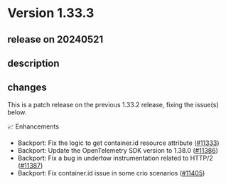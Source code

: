 # Version 1.33.3

## release on 20240521

## description

## changes

This is a patch release on the previous 1.33.2 release, fixing the issue(s) below.

📈 Enhancements

* Backport: Fix the logic to get container.id resource attribute (<a href="https://github.com/open-telemetry/opentelemetry-java-instrumentation/pull/11333" data-hovercard-type="pull_request" data-hovercard-url="/open-telemetry/opentelemetry-java-instrumentation/pull/11333/hovercard">#11333</a>)
* Backport: Update the OpenTelemetry SDK version to 1.38.0 (<a href="https://github.com/open-telemetry/opentelemetry-java-instrumentation/pull/11386" data-hovercard-type="pull_request" data-hovercard-url="/open-telemetry/opentelemetry-java-instrumentation/pull/11386/hovercard">#11386</a>)
* Backport: Fix a bug in undertow instrumentation related to HTTP/2 (<a href="https://github.com/open-telemetry/opentelemetry-java-instrumentation/pull/11387" data-hovercard-type="pull_request" data-hovercard-url="/open-telemetry/opentelemetry-java-instrumentation/pull/11387/hovercard">#11387</a>)
* Backport: Fix container.id issue in some crio scenarios (<a href="https://github.com/open-telemetry/opentelemetry-java-instrumentation/pull/11405" data-hovercard-type="pull_request" data-hovercard-url="/open-telemetry/opentelemetry-java-instrumentation/pull/11405/hovercard">#11405</a>)

